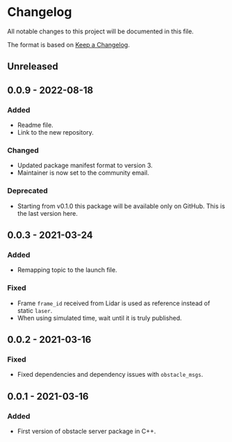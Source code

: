 # Changelog
All notable changes to this project will be documented in this file.

The format is based on [Keep a Changelog](http://keepachangelog.com/).

## Unreleased
## 0.0.9 - 2022-08-18
### Added
- Readme file.
- Link to the new repository.

### Changed
- Updated package manifest format to version 3.
- Maintainer is now set to the community email.

### Deprecated
- Starting from v0.1.0 this package will be available only on GitHub. This is the last version here.

## 0.0.3 - 2021-03-24
### Added
- Remapping topic to the launch file.

### Fixed
- Frame `frame_id` received from Lidar is used as reference instead of static `laser`.
- When using simulated time, wait until it is truly published.

## 0.0.2 - 2021-03-16
### Fixed
- Fixed dependencies and dependency issues with `obstacle_msgs`.

## 0.0.1 - 2021-03-16
### Added
- First version of obstacle server package in C++.
